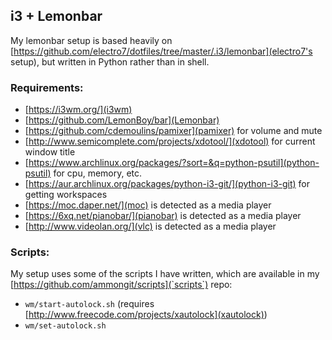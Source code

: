 ## i3 + Lemonbar

My lemonbar setup is based heavily on [https://github.com/electro7/dotfiles/tree/master/.i3/lemonbar](electro7's setup), but written in Python rather than in shell.

### Requirements:
* [https://i3wm.org/](i3wm)
* [https://github.com/LemonBoy/bar](Lemonbar)
* [https://github.com/cdemoulins/pamixer](pamixer) for volume and mute
* [http://www.semicomplete.com/projects/xdotool/](xdotool) for current window title
* [https://www.archlinux.org/packages/?sort=&q=python-psutil](python-psutil) for cpu, memory, etc.
* [https://aur.archlinux.org/packages/python-i3-git/](python-i3-git) for getting workspaces
* [https://moc.daper.net/](moc) is detected as a media player
* [https://6xq.net/pianobar/](pianobar) is detected as a media player
* [http://www.videolan.org/](vlc) is detected as a media player

### Scripts:
My setup uses some of the scripts I have written, which are available in my [https://github.com/ammongit/scripts](`scripts`) repo:
* `wm/start-autolock.sh` (requires [http://www.freecode.com/projects/xautolock](xautolock))
* `wm/set-autolock.sh`

